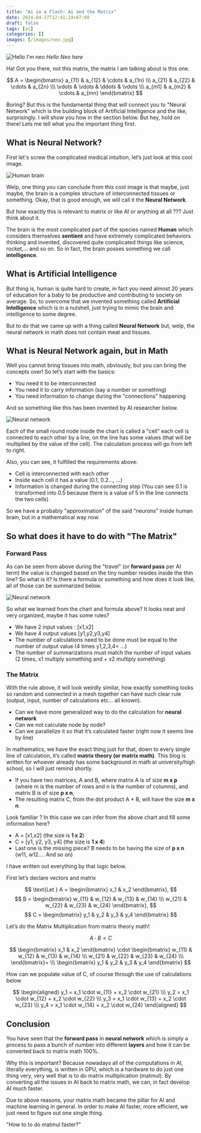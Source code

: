 ```yaml
---
title: "Ai in a Flash: Ai and the Matrix"
date: 2024-04-27T12:41:24+07:00
draft: false
tags: [ai]
categories: []
images: [/images/neo.jpg]
---
```


![Hello I'm neo](images/neo.jpg)
*Hello Neo here*

Ha! Got you there, not this matrix, the matrix I am talking about is this one.


$$
A = \begin{bmatrix}
a_{11} & a_{12} & \cdots & a_{1n} \\\
a_{21} & a_{22} & \cdots & a_{2n} \\\
\vdots & \vdots & \ddots & \vdots \\\
a_{m1} & a_{m2} & \cdots & a_{mn}
\end{bmatrix}
$$


Boring? But this is the fundamental thing that will connect you to "Neural Network" which is the building block of Artificial Intelligence and the like, surprisingly. I will show you how in the section below. But hey, hold on there! Lets me tell what you the important thing first.

## What is Neural Network? 

First let's screw the complicated medical intuition, let&#8217;s just look at this cool image.

![Human brain](images/human-brain.jpg)

Welp, one thing you can conclude from this cool image is that maybe, just maybe, the brain is a complex structure of interconnected tissues or something. Okay, that is good enough, we will call it the **Neural Network**.

But how exactly this is relevant to matrix or like AI or anything at all ??? Just think about it.

The brain is the most complicated part of the species named **Human** which considers themselves **sentient** and have extremely complicated behaviors thinking and invented, discovered quite complicated things like science, rocket,&#8230; and so on. So in fact, the brain posses something we call **intelligence**.

## What is Artificial Intelligence 

But thing is, human is quite hard to create, in fact you need almost 20 years of education for a baby to be productive and contributing to society on average. So, to overcome that we invented something called **Artificial Intelligence** which is in a nutshell, just trying to mimic the brain and intelligence to some degree.

But to do that we came up with a thing called **Neural Network** but, welp, the neural network in math does not contain meat and tissues.

## What is Neural Network again, but in Math 

Well you cannot bring tissues into math, obviously, but you can bring the concepts over! So let&#8217;s start with the basics:

  * You need it to be interconnected
  * You need it to carry information (say a number or something)
  * You need information to change during the "connections" happening

And so something like this has been invented by AI researcher below.

![Neural network](images/nn-math.svg)

Each of the small round node inside the chart is called a "cell" each cell is connected to each other by a line, on the line has some values (that will be multiplied by the value of the cell). The calculation process will go from left to right.

Also, you can see, it fulfilled the requirements above:

  * Cell is interconnected with each other
  * Inside each cell it has a value (0.1, 0.2&#8230;, ...)
  * Information is changed during the connecting step (You can see 0.1 is transformed into 0.5 because there is a value of 5 in the line connects the two cells)

So we have a probably "approximation" of the said &#8220;neurons&#8221; inside human brain, but in a mathematical way now.

## So what does it have to do with "The Matrix" 

### Forward Pass 

As can be seen from above during the "travel" (or **forward pass** per AI term) the value is changed based on the tiny number resides inside the thin line? So what is it? Is there a formula or something and how does it look like, all of those can be summarized below.

![Neural network](images/nn-cal.svg)

So what we learned from the chart and formula above? It looks neat and very organized, maybe it has some rules?

  * We have 2 input values : [x1,x2]
  * We have 4 output values [y1,y2,y3,y4]
  * The number of calculations need to be done must be equal to the number of output value (4 times y1,2,3,4= &#8230;)
  * The number of summarizations must match the number of input values (2 times, x1 multiply something and + x2 multiply something)

### The Matrix 

With the rule above, it will look weirdly similar, how exactly something looks so random and connected in a mesh together can have such clear rule (output, input, number of calculations etc&#8230; all known).

  * Can we have more generalized way to do the calculation for **neural network**
  * Can we not calculate node by node?
  * Can we parallelize it so that it&#8217;s calculated faster (right now it seems line by line)

In mathematics, we have the exact thing just for that, down to every single line of calculation, it&#8217;s called **matrix theory (or matrix math)**. This blog is written for whoever already has some background in math at university/high school, so I will just remind shortly.

  * If you have two matrices, A and B, where matrix A is of size **m x p** (where m is the number of rows and n is the number of columns), and matrix B is of size **p x n**,
  * The resulting matrix C, from the dot product A * B, will have the size **m x n**.

Look familiar ? In this case we can infer from the above chart and fill some information here?

  * A = \[x1,x2\] (the size is **1 x 2**)
  * C = \[y1, y2, y3, y4\] (the size is **1 x 4**)
  * Last one is the missing piece? B needs to be having the size of **p x n** (w11, w12&#8230;. And so on)

I have written out everything by that logic below.

First let&#8217;s declare vectors and matrix


$$
\text{Let } A = \begin{bmatrix} x_1 & x_2 \end{bmatrix},
$$
$$
B = \begin{bmatrix}
w_{11} & w_{12} & w_{13} & w_{14} \\\
w_{21} & w_{22} & w_{23} & w_{24}
\end{bmatrix},
$$
$$
C = \begin{bmatrix} y_1 & y_2 & y_3 & y_4 \end{bmatrix}
$$





Let&#8217;s do the Matrix Multiplication from matrix theory math!

$$
A \cdot B = C
$$

$$
\begin{bmatrix}
x_1 & x_2
\end{bmatrix}
\cdot
\begin{bmatrix}
w_{11} & w_{12} & w_{13} & w_{14} \\\
w_{21} & w_{22} & w_{23} & w_{24} \\\ 
\end{bmatrix}= \\\
\begin{bmatrix}
y_1 & y_2 & y_3 & y_4
\end{bmatrix}
$$


How can we populate value of C, of course through the use of calculations below

$$
\begin{aligned}
y_1 = x_1 \cdot w_{11} + x_2 \cdot w_{21} \\\
y_2 = x_1 \cdot w_{12} + x_2 \cdot w_{22} \\\
y_3 = x_1 \cdot w_{13} + x_2 \cdot w_{23} \\\
y_4 = x_1 \cdot w_{14} + x_2 \cdot w_{24}
\end{aligned}
$$

## Conclusion 

You have seen that the **forward pass** in **neural network** which is simply a process to pass a bunch of number into different **layers** and how it can be converted back to matrix math 100%.

Why this is important? Because nowadays all of the computations in AI, literally everything, is written in GPU, which is a hardware to do just one thing very, very well that is to do matrix multiplication (matmul). By converting all the issues in AI back to matrix math, we can, in fact develop AI much faster.

Due to above reasons, your matrix math became the pillar for AI and machine learning in general. In order to make AI faster, more efficient, we just need to figure out one single thing.

"How to to do matmul faster?"


